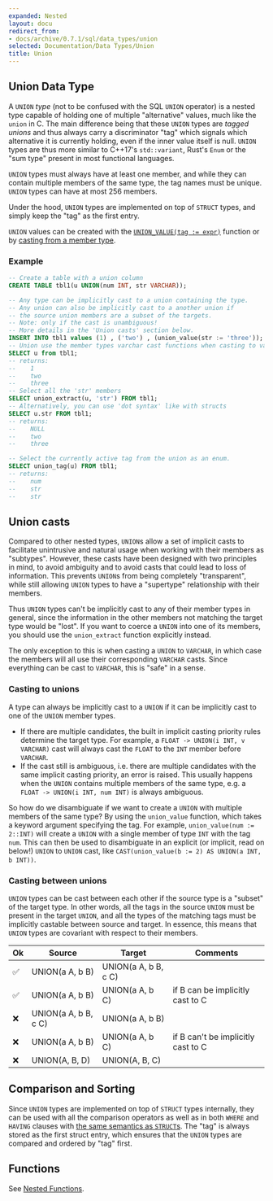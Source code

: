 ```yaml
---
expanded: Nested
layout: docu
redirect_from:
- docs/archive/0.7.1/sql/data_types/union
selected: Documentation/Data Types/Union
title: Union
---
```


## Union Data Type

A `UNION` *type* (not to be confused with the SQL `UNION` operator) is a nested type capable of holding one of multiple "alternative" values, much like the `union` in C. The main difference being that these `UNION` types are *tagged unions* and thus always carry a discriminator "tag" which signals which alternative it is currently holding, even if the inner value itself is null. `UNION` types are thus more similar to C++17's `std::variant`, Rust's `Enum` or the "sum type" present in most functional languages.

`UNION` types must always have at least one member, and while they can contain multiple members of the same type, the tag names must be unique. `UNION` types can have at most 256 members.
 
Under the hood, `UNION` types are implemented on top of `STRUCT` types, and simply keep the "tag" as the first entry.

`UNION` values can be created with the [`UNION_VALUE(tag := expr)`](../functions/nested#union-functions) function or by [casting from a member type](#casting-to-unions).

### Example 
```sql
-- Create a table with a union column
CREATE TABLE tbl1(u UNION(num INT, str VARCHAR));

-- Any type can be implicitly cast to a union containing the type.
-- Any union can also be implicitly cast to a another union if 
-- the source union members are a subset of the targets.
-- Note: only if the cast is unambiguous! 
-- More details in the 'Union casts' section below.
INSERT INTO tbl1 values (1) , ('two') , (union_value(str := 'three'));
-- Union use the member types varchar cast functions when casting to varchar.
SELECT u from tbl1;
-- returns:
--    1
--    two
--    three
-- Select all the 'str' members
SELECT union_extract(u, 'str') FROM tbl1;
-- Alternatively, you can use 'dot syntax' like with structs
SELECT u.str FROM tbl1;
-- returns: 
--    NULL
--    two
--    three

-- Select the currently active tag from the union as an enum.
SELECT union_tag(u) FROM tbl1;
-- returns:
--    num
--    str
--    str
```

## Union casts
Compared to other nested types, `UNION`s allow a set of implicit casts to facilitate unintrusive and natural usage when working with their members as "subtypes".
However, these casts have been designed with two principles in mind, to avoid ambiguity and to avoid casts that could lead to loss of information. This prevents `UNION`s from being completely "transparent", while still allowing `UNION` types to have a "supertype" relationship with their members.

Thus `UNION` types can't be implicitly cast to any of their member types in general, since the information in the other members not matching the target type would be "lost". If you want to coerce a `UNION` into one of its members, you should use the `union_extract` function explicitly instead.

The only exception to this is when casting a `UNION` to `VARCHAR`, in which case the members will all use their corresponding `VARCHAR` casts. Since everything can be cast to `VARCHAR`, this is "safe" in a sense. 

### Casting to unions
A type can always be implicitly cast to a `UNION` if it can be implicitly cast to one of the `UNION` member types.

- If there are multiple candidates, the built in implicit casting priority rules determine the target type. For example, a `FLOAT -> UNION(i INT, v VARCHAR)` cast will always cast the `FLOAT` to the `INT` member before `VARCHAR`.
- If the cast still is ambiguous, i.e. there are multiple candidates with the same implicit casting priority, an error is raised. This usually happens when the `UNION` contains multiple members of the same type, e.g. a `FLOAT -> UNION(i INT, num INT)` is always ambiguous.

So how do we disambiguate if we want to create a `UNION` with multiple members of the same type? By using the `union_value` function, which takes a keyword argument specifying the tag. For example, `union_value(num := 2::INT)` will create a `UNION` with a single member of type `INT` with the tag `num`. This can then be used to disambiguate in an explicit (or implicit, read on below!) `UNION` to `UNION` cast, like `CAST(union_value(b := 2) AS UNION(a INT, b INT))`.

### Casting between unions
`UNION` types can be cast between each other if the source type is a "subset" of the target type. In other words, all the tags in the source `UNION` must be present in the target `UNION`, and all the types of the matching tags must be implicitly castable between source and target. In essence, this means that `UNION` types are covariant with respect to their members.


|Ok| Source                |          Target       |               Comments             |
|----|---------------------|-----------------------|------------------------------------|
| ✅ | UNION(a A, b B)      | UNION(a A, b B, c C) |                                     |
| ✅ | UNION(a A, b B)      | UNION(a A, b C)      | if B can be implicitly cast to C   |
| ❌ | UNION(a A, b B, c C) | UNION(a A, b B)      |                                    |
| ❌ | UNION(a A, b B)      | UNION(a A, b C)      | if B can't be implicitly cast to C |
| ❌ | UNION(A, B, D)       | UNION(A, B, C)       |                                    |


## Comparison and Sorting
Since `UNION` types are implemented on top of `STRUCT` types internally, they can be used with all the comparison operators as well as in both `WHERE` and `HAVING` clauses with [the same semantics as `STRUCT`s](struct#comparison-operators). The "tag" is always stored as the first struct entry, which ensures that the `UNION` types are compared and ordered by "tag" first.

## Functions
See [Nested Functions](../../sql/functions/nested#union-functions).